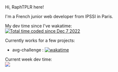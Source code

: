 Hi, RaphTPLR here!

I'm a French junior web developer from IPSSI in Paris.

My dev time since I've wakatime:  
[<img src="https://wakatime.com/badge/user/6bacae47-04b0-45e9-9329-f65b71d15ddc.svg?style=for-the-badge&color=red" alt="Total time coded since Dec 7 2022"/>](https://wakatime.com/@6bacae47-04b0-45e9-9329-f65b71d15ddc)

Currently works for a few projects:    
 - avg-challenge :
[![wakatime](https://wakatime.com/badge/user/6bacae47-04b0-45e9-9329-f65b71d15ddc/project/a7e9e1a6-0e3f-47b1-acde-9a4af7bec4c4.svg?style=for-the-badge&color=red)](https://wakatime.com/badge/user/6bacae47-04b0-45e9-9329-f65b71d15ddc/project/a7e9e1a6-0e3f-47b1-acde-9a4af7bec4c4)

Current week dev time:  
[<img src="https://wakatime.com/share/@RaphTPLR/65d7e23e-c156-435e-b9e3-0759903e0cb6.png" style="filter: hue-rotate(120deg);"/>](https://wakatime.com)
